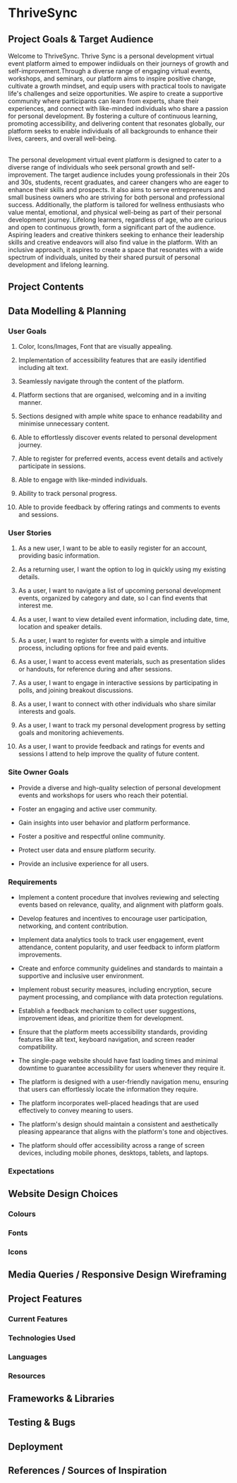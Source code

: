 # ThriveSync

## Project Goals & Target Audience

Welcome to ThriveSync. Thrive Sync is a personal development virtual event platform aimed to empower indiiduals on their journeys of growth and self-improvement.Through a diverse range of engaging virtual events, workshops, and seminars, our platform aims to inspire positive change, cultivate a growth mindset, and equip users with practical tools to navigate life's challenges and seize opportunities. We aspire to create a supportive community where participants can learn from experts, share their experiences, and connect with like-minded individuals who share a passion for personal development. By fostering a culture of continuous learning, promoting accessibility, and delivering content that resonates globally, our platform seeks to enable individuals of all backgrounds to enhance their lives, careers, and overall well-being. 

<br>The personal development virtual event platform is designed to cater to a diverse range of individuals who seek personal growth and self-improvement. The target audience includes young professionals in their 20s and 30s, students, recent graduates, and career changers who are eager to enhance their skills and prospects. It also aims to serve entrepreneurs and small business owners who are striving for both personal and professional success. Additionally, the platform is tailored for wellness enthusiasts who value mental, emotional, and physical well-being as part of their personal development journey. Lifelong learners, regardless of age, who are curious and open to continuous growth, form a significant part of the audience. Aspiring leaders and creative thinkers seeking to enhance their leadership skills and creative endeavors will also find value in the platform. With an inclusive approach, it aspires to create a space that resonates with a wide spectrum of individuals, united by their shared pursuit of personal development and lifelong learning.

## Project Contents

## Data Modelling & Planning

### User Goals

1. Color, Icons/Images, Font that are visually appealing.

2. Implementation of accessibility features that are easily identified including alt text.

3. Seamlessly navigate through the content of the platform.
   
4. Platform sections that are organised, welcoming and in a inviting manner.

5. Sections designed with ample white space to enhance readability and minimise unnecessary content.

6. Able to effortlessly discover events related to personal development journey.

7. Able to register for preferred events, access event details and actively participate in sessions.

8. Able to engage with like-minded individuals.

9. Ability to track personal progress.

10. Able to provide feedback by offering ratings and comments to events and sessions.

### User Stories

1. As a new user, I want to be able to easily register for an account, providing basic information.

2. As a returning user, I want the option to log in quickly using my existing details.
   
3. As a user, I want to navigate a list of upcoming personal development events, organized by category and date, so I can find events that interest me.

4. As a user, I want to view detailed event information, including date, time, location and speaker details.
   
5. As a user, I want to register for events with a simple and intuitive process, including options for free and paid events.

6. As a user, I want to access event materials, such as presentation slides or handouts, for reference during and after sessions.

7. As a user, I want to engage in interactive sessions by participating in polls, and joining breakout discussions.
    
8. As a user, I want to connect with other individuals who share similar interests and goals.
   
9. As a user, I want to track my personal development progress by setting goals and monitoring achievements.

10. As a user, I want to provide feedback and ratings for events and sessions I attend to help improve the quality of future content.
   
### Site Owner Goals

* Provide a diverse and high-quality selection of personal development events and workshops for users who reach their potential.
  
* Foster an engaging and active user community.
  
* Gain insights into user behavior and platform performance.
  
* Foster a positive and respectful online community.
  
* Protect user data and ensure platform security.
  
* Provide an inclusive experience for all users.

  
### Requirements

* Implement a content procedure that involves reviewing and selecting events based on relevance, quality, and alignment with platform goals.

* Develop features and incentives to encourage user participation, networking, and content contribution.

* Implement data analytics tools to track user engagement, event attendance, content popularity, and user feedback to inform platform improvements.

* Create and enforce community guidelines and standards to maintain a supportive and inclusive user environment.

* Implement robust security measures, including encryption, secure payment processing, and compliance with data protection regulations.

* Establish a feedback mechanism to collect user suggestions, improvement ideas, and prioritize them for development.

* Ensure that the platform meets accessibility standards, providing features like alt text, keyboard navigation, and screen reader compatibility.
  
* The single-page website should have fast loading times and minimal downtime to guarantee accessibility for users whenever they require it.

* The platform is designed with a user-friendly navigation menu, ensuring that users can effortlessly locate the information they require.

* The platform incorporates well-placed headings that are used effectively to convey meaning to users.

* The platform's design should maintain a consistent and aesthetically pleasing appearance that aligns with the platform's tone and objectives.
  
* The platform should offer accessibility across a range of screen devices, including mobile phones, desktops, tablets, and laptops.

### Expectations

## Website Design Choices

### Colours

### Fonts

### Icons

## Media Queries / Responsive Design Wireframing

## Project Features

### Current Features 

### Technologies Used

### Languages

### Resources

## Frameworks & Libraries

## Testing & Bugs

## Deployment

## References / Sources of Inspiration 
